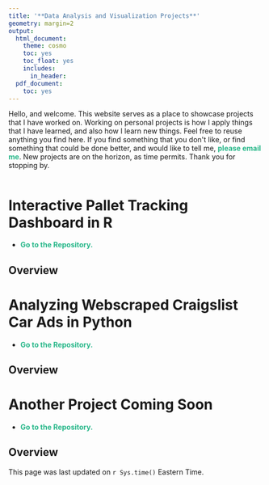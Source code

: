 ```yaml
---
title: '**Data Analysis and Visualization Projects**'
geometry: margin=2
output:
  html_document:
    theme: cosmo
    toc: yes
    toc_float: yes
    includes:
      in_header:
  pdf_document:
    toc: yes
---
```


<style type="text/css">

div {
color: #170279;
}

#TOC {
  color: #27B789;
}

.list-group-item.active, .list-group-item.active:focus, .list-group-item.active:hover {
  color: #27B789;
  background-color: #4127B7;
}

a:link {
    color: #27B789;
    text-decoration: none;
}

a:visited {
        text-decoration: none;
color: #27B789;

}
a:hover {
color: #27B789;
background-color: #4127B7;
}

.main-container {
  max-width: 300px;
  margin-left: auto;
  margin-right: auto;
}

.column {
  float: left;
  width: 50%;
}

.row:after {
  content: "";
  display: table;
  clear: both;
} 

</style>

Hello, and welcome. This website serves as a place to showcase projects that I have worked on. Working on personal projects is how I apply things that I have learned, and also how I learn new things. Feel free to reuse anything you find here. If you find something that you don't like, or find something that could be done better, and would like to tell me, **[please email me](<mailto:kevinjdswork@gmail.com>)**. New projects are on the horizon, as time permits. Thank you for stopping by.

<div class="row">
  <div class="column">


  </div>
  <div class="column">
  </div>
</div> 


# **Interactive Pallet Tracking Dashboard in R**
* **[Go to the Repository.](https://github.com/kjack89/palletDashboard)**

## Overview

# **Analyzing Webscraped Craigslist Car Ads in Python**
* **[Go to the Repository.](https://github.com/kjack89/palletDashboard)**

## Overview

# **Another Project Coming Soon**
* **[Go to the Repository.](https://github.com/kjack89/palletDashboard)**

## Overview

This page was last updated on `r Sys.time()` Eastern Time.
